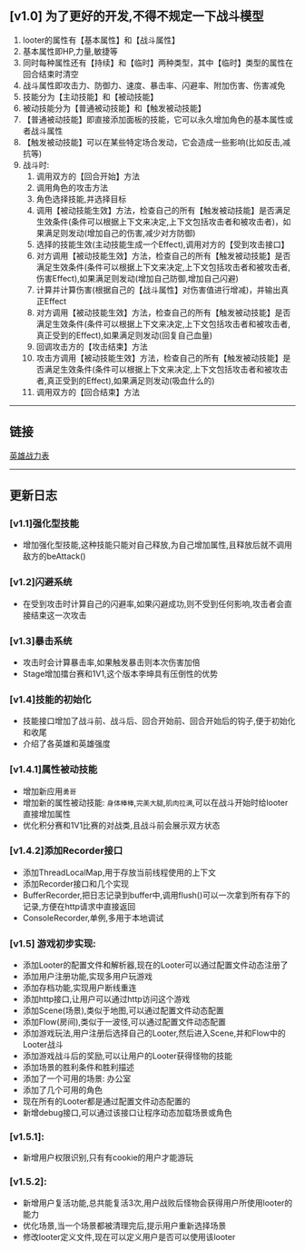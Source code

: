 ## [v1.0] 为了更好的开发,不得不规定一下战斗模型
1. looter的属性有【基本属性】和【战斗属性】
2. 基本属性即HP,力量,敏捷等
3. 同时每种属性还有【持续】和【临时】两种类型，其中【临时】类型的属性在回合结束时清空
4. 战斗属性即攻击力、防御力、速度、暴击率、闪避率、附加伤害、伤害减免
5. 技能分为【主动技能】和【被动技能】
6. 被动技能分为【普通被动技能】和【触发被动技能】
7. 【普通被动技能】即直接添加面板的技能，它可以永久增加角色的基本属性或者战斗属性
8. 【触发被动技能】可以在某些特定场合发动，它会造成一些影响(比如反击,减抗等)
9. 战斗时:
   1. 调用双方的【回合开始】方法
   2. 调用角色的攻击方法
   3. 角色选择技能,并选择目标
   4. 调用【被动技能生效】方法，检查自己的所有【触发被动技能】是否满足生效条件(条件可以根据上下文来决定,上下文包括攻击者和被攻击者)，如果满足则发动(增加自己的伤害,减少对方防御)
   5. 选择的技能生效(主动技能生成一个Effect),调用对方的【受到攻击接口】
   6. 对方调用【被动技能生效】方法，检查自己的所有【触发被动技能】是否满足生效条件(条件可以根据上下文来决定,上下文包括攻击者和被攻击者,伤害Effect),如果满足则发动(增加自己防御,增加自己闪避)
   7. 计算并计算伤害(根据自己的【战斗属性】对伤害值进行增减)，并输出真正Effect
   8. 对方调用【被动技能生效】方法，检查自己的所有【触发被动技能】是否满足生效条件(条件可以根据上下文来决定,上下文包括攻击者和被攻击者,真正受到的Effect),如果满足则发动(回复自己血量)
   9. 回调攻击方的【攻击结束】方法
   10. 攻击方调用【被动技能生效】方法，检查自己的所有【触发被动技能】是否满足生效条件(条件可以根据上下文来决定,上下文包括攻击者和被攻击者,真正受到的Effect),如果满足则发动(吸血什么的)
   11. 调用双方的【回合结束】方法

---

## 链接

[英雄战力表](src/main/java/com/nikfce/role/hero/README.MD)


---
## 更新日志

### [v1.1]强化型技能

- 增加强化型技能,这种技能只能对自己释放,为自己增加属性,且释放后就不调用敌方的beAttack()


### [v1.2]闪避系统

- 在受到攻击时计算自己的闪避率,如果闪避成功,则不受到任何影响,攻击者会直接结束这一次攻击


### [v1.3]暴击系统

- 攻击时会计算暴击率,如果触发暴击则本次伤害加倍
- Stage增加擂台赛和1V1,这个版本李坤具有压倒性的优势


### [v1.4]技能的初始化

- 技能接口增加了战斗前、战斗后、回合开始前、回合开始后的钩子,便于初始化和收尾
- 介绍了各英雄和英雄强度

### [v1.4.1]属性被动技能

- 增加新应用`勇哥`
- 增加新的属性被动技能: `身体棒棒`,`完美大腿`,`肌肉拉满`,可以在战斗开始时给looter直接增加属性
- 优化积分赛和1V1比赛的对战类,且战斗前会展示双方状态

### [v1.4.2]添加Recorder接口

- 添加ThreadLocalMap,用于存放当前线程使用的上下文
- 添加Recorder接口和几个实现
- BufferRecorder,把日志记录到buffer中,调用flush()可以一次拿到所有存下的记录,方便在http请求中直接返回
- ConsoleRecorder,单例,多用于本地调试

### [v1.5] 游戏初步实现:

- 添加Looter的配置文件和解析器,现在的Looter可以通过配置文件动态注册了
- 添加用户注册功能,实现多用户玩游戏
- 添加存档功能,实现用户断线重连
- 添加http接口,让用户可以通过http访问这个游戏
- 添加Scene(场景),类似于地图,可以通过配置文件动态配置
- 添加Flow(房间),类似于一波怪,可以通过配置文件动态配置
- 添加游戏玩法,用户注册后选择自己的Looter,然后进入Scene,并和Flow中的Looter战斗
- 添加游戏战斗后的奖励,可以让用户的Looter获得怪物的技能
- 添加场景的胜利条件和胜利描述
- 添加了一个可用的场景: 办公室
- 添加了几个可用的角色
- 现在所有的Looter都是通过配置文件动态配置的
- 新增debug接口,可以通过该接口让程序动态加载场景或角色


### [v1.5.1]:

- 新增用户权限识别,只有有cookie的用户才能游玩


### [v1.5.2]:

- 新增用户复活功能,总共能复活3次,用户战败后怪物会获得用户所使用looter的能力
- 优化场景,当一个场景都被清理完后,提示用户重新选择场景
- 修改looter定义文件,现在可以定义用户是否可以使用该looter